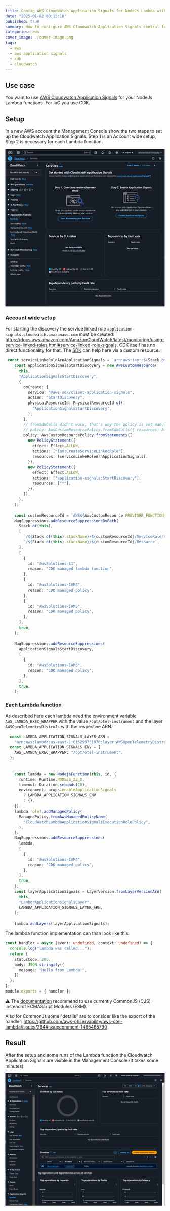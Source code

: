 ```yaml
---
title: Config AWS Cloudwatch Application Signals for NodeJs Lambda with CDK
date: "2025-01-02 08:15:18"
published: true
summary: How to configure AWS Cloudwatch Application Signals central for the account and for each NodeJs Lambda with CDK
categories: aws
cover_image: ./cover-image.png
tags:
  - aws
  - aws application signals
  - cdk
  - cloudwatch
---
```


## Use case

You want to use [AWS Cloudwatch Application Signals](https://docs.aws.amazon.com/AmazonCloudWatch/latest/monitoring/CloudWatch-Application-Monitoring-Sections.html) for your NodeJs Lambda functions. For IaC you use CDK.

## Setup

In a new AWS account the Management Console show the two steps to set up the Cloudwatch Application Signals.
Step 1 is an Account wide setup, 
Step 2 is necessary for each Lambda function.

![application signals config steps](./application-signals-config-steps.png)

### Account wide setup

For starting the discovery the service linked role `application-signals.cloudwatch.amazonaws.com` must be created: https://docs.aws.amazon.com/AmazonCloudWatch/latest/monitoring/using-service-linked-roles.html#service-linked-role-signals. 
CDK itself has no direct functionality for that. The [SDK](https://docs.aws.amazon.com/AWSJavaScriptSDK/v3/latest/client/application-signals/command/StartDiscoveryCommand/) can help here via a custom resource.

```typescript
 const serviceLinkeRoleArnApplicationSignals = `arn:aws:iam::${Stack.of(this).account}:role/aws-service-role/application-signals.cloudwatch.amazonaws.com/AWSServiceRoleForCloudWatchApplicationSignals`;
    const applicationSignalsStartDiscovery = new AwsCustomResource(
      this,
      "ApplicationSignalsStartDiscovery",
      {
        onCreate: {
          service: "@aws-sdk/client-application-signals",
          action: "StartDiscovery",
          physicalResourceId: PhysicalResourceId.of(
            "ApplicationSignalsStartDiscovery",
          ),
        },
        // fromSdkCalls didn't work, that's why the policy is set manually
        // policy: AwsCustomResourcePolicy.fromSdkCalls({ resources: AwsCustomResourcePolicy.ANY_RESOURCE }),
        policy: AwsCustomResourcePolicy.fromStatements([
          new PolicyStatement({
            effect: Effect.ALLOW,
            actions: ["iam:CreateServiceLinkedRole"],
            resources: [serviceLinkeRoleArnApplicationSignals],
          }),
          new PolicyStatement({
            effect: Effect.ALLOW,
            actions: ["application-signals:StartDiscovery"],
            resources: ["*"],
          }),
        ]),
      },
    );

    const customResourceId = `AWS${AwsCustomResource.PROVIDER_FUNCTION_UUID.replaceAll("-", "")}`;
    NagSuppressions.addResourceSuppressionsByPath(
      Stack.of(this),
      [
        `/${Stack.of(this).stackName}/${customResourceId}/ServiceRole/Resource`,
        `/${Stack.of(this).stackName}/${customResourceId}/Resource`,
      ],
      [
        {
          id: "AwsSolutions-L1",
          reason: "CDK managed lambda function",
        },
        {
          id: "AwsSolutions-IAM4",
          reason: "CDK managed policy",
        },
        {
          id: "AwsSolutions-IAM5",
          reason: "CDK managed policy",
        },
      ],
      true,
    );

    NagSuppressions.addResourceSuppressions(
      applicationSignalsStartDiscovery,
      [
        {
          id: "AwsSolutions-IAM5",
          reason: "CDK managed policy",
        },
      ],
      true,
    );
```

### Each Lambda function

As described [here](https://docs.aws.amazon.com/AmazonCloudWatch/latest/monitoring/CloudWatch-Application-Signals-Enable-Lambda.html) each lambda need the environment variable `AWS_LAMBDA_EXEC_WRAPPER` with the value `/opt/otel-instrument` and the layer `AWSOpenTelemetryDistroJs` with the respective ARN.

```typescript
  const LAMBDA_APPLICATION_SIGNALS_LAYER_ARN =
    "arn:aws:lambda:us-east-1:615299751070:layer:AWSOpenTelemetryDistroJs:5";
  const LAMBDA_APPLICATION_SIGNALS_ENV = {
    AWS_LAMBDA_EXEC_WRAPPER: "/opt/otel-instrument",
  };


    const lambda = new NodejsFunction(this, id, {
      runtime: Runtime.NODEJS_22_X,
      timeout: Duration.seconds(10),
      environment: props.enableApplicationSignals
        ? LAMBDA_APPLICATION_SIGNALS_ENV
        : {},
    });
    lambda.role?.addManagedPolicy(
      ManagedPolicy.fromAwsManagedPolicyName(
        "CloudWatchLambdaApplicationSignalsExecutionRolePolicy",
      ),
    );
    NagSuppressions.addResourceSuppressions(
      lambda,
      [
        {
          id: "AwsSolutions-IAM4",
          reason: "CDK managed policy",
        },
      ],
      true,
    );
    const layerApplicationSignals = LayerVersion.fromLayerVersionArn(
      this,
      "LambdaApplicationSignalsLayer",
      LAMBDA_APPLICATION_SIGNALS_LAYER_ARN,
    );

    lambda.addLayers(layerApplicationSignals);
```	

The lambda function implementation can than look like this:

```typescript
const handler = async (event: undefined, context: undefined) => {
  console.log("lambda was called...");
  return {
    statusCode: 200,
    body: JSON.stringify({
      message: "Hello from Lambda!",
    }),
  };
};
module.exports = { handler };
```

⚠️ The [documentation](https://docs.aws.amazon.com/AmazonCloudWatch/latest/monitoring/CloudWatch-Application-Signals-supportmatrix.html#CloudWatch-Application-Signals-supportmatrix-nodejs) recommend to use currently CommonJS (CJS) instead of ECMAScript Modules (ESM).

Also for CommonJs some "details" are to consider like the export of the handler: https://github.com/aws-observability/aws-otel-lambda/issues/284#issuecomment-1465465790

## Result

After the setup and some runs of the Lambda function the Cloudwatch Application Signals are visible in the Management Console (It takes some minutes).

![application signals result](./result.png)















